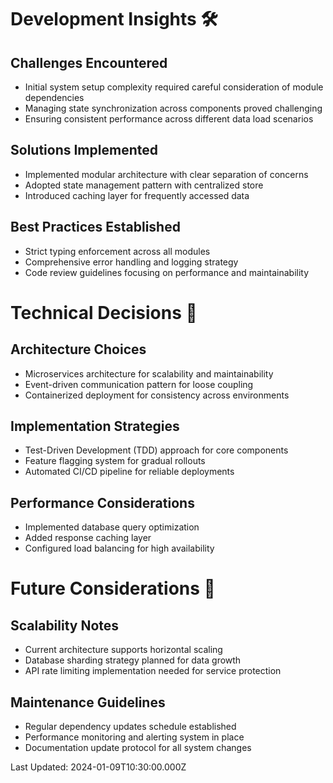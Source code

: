 # Development Insights 🛠️

## Challenges Encountered
- Initial system setup complexity required careful consideration of module dependencies
- Managing state synchronization across components proved challenging
- Ensuring consistent performance across different data load scenarios

## Solutions Implemented
- Implemented modular architecture with clear separation of concerns
- Adopted state management pattern with centralized store
- Introduced caching layer for frequently accessed data

## Best Practices Established
- Strict typing enforcement across all modules
- Comprehensive error handling and logging strategy
- Code review guidelines focusing on performance and maintainability

# Technical Decisions 🎯

## Architecture Choices
- Microservices architecture for scalability and maintainability
- Event-driven communication pattern for loose coupling
- Containerized deployment for consistency across environments

## Implementation Strategies
- Test-Driven Development (TDD) approach for core components
- Feature flagging system for gradual rollouts
- Automated CI/CD pipeline for reliable deployments

## Performance Considerations
- Implemented database query optimization
- Added response caching layer
- Configured load balancing for high availability

# Future Considerations 🔮

## Scalability Notes
- Current architecture supports horizontal scaling
- Database sharding strategy planned for data growth
- API rate limiting implementation needed for service protection

## Maintenance Guidelines
- Regular dependency updates schedule established
- Performance monitoring and alerting system in place
- Documentation update protocol for all system changes

Last Updated: 2024-01-09T10:30:00.000Z
